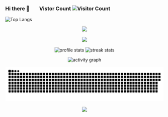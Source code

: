 ### Hi there 👋&nbsp;&nbsp;&nbsp;&nbsp;&nbsp;&nbsp;&nbsp;    Vistor Count ![Visitor Count](https://profile-counter.glitch.me/Emaer-uav/count.svg)
![Top Langs](https://github-readme-stats.vercel.app/api/top-langs/?username=Emaker-uav&layout=compact&theme=tokyonight)


 <p align="center">
    <!-- https://github.com/kyechan99/capsule-render -->
    <img src="https://capsule-render.vercel.app/api?type=waving&color=timeGradient&height=300&&section=header&text=HI%20THERE&fontSize=90&fontAlign=50&fontAlignY=30&desc=I%20am%20Emaker-uav&descAlign=50&descSize=30&descAlignY=60&animation=twinkling" />
</p>
<p align="center">
    <!-- https://github.com/DenverCoder1/readme-typing-svg -->
    <img width="800" src="https://readme-typing-svg.demolab.com?font=LXGW+WenKai+TC&size=22&pause=1000&center=true&vCenter=true&random=false&width=600&lines=Welcome+to+my+GitHub+profile+page!;欢迎来到我的 GitHub 主页！" />
</p>

<p align="center">
    <!-- https://github.com/anuraghazra/github-readme-stats -->
    <!-- rules: https://github.com/anuraghazra/github-readme-stats/blob/master/src/calculateRank.js -->
    <img width="400" src="https://github-readme-stats.vercel.app/api?username=Emaker-uav&theme=transparent&show_icons=true&hide_border=true&show=reviews,discussions_started&hide_title=true&hide=contribs&number_format=long&count_private=true" alt="profile stats" title="profile stats" />
    <!-- https://github.com/DenverCoder1/github-readme-streak-stats -->
    <img width="400" src="https://streak-stats.demolab.com?user=Emaker-uav&theme=transparent&hide_border=true" alt="streak stats" title="streak stats" />
</p>
<p align="center">
    <!-- https://github.com/Ashutosh00710/github-readme-activity-graph -->
    <img width="800" src="https://github-readme-activity-graph.vercel.app/graph?username=Emaker-uav&theme=github-compact&hide_border=true&area=true&custom_title=Activity%20Graph" alt="activity graph" title="activity graph" />
</p>

  <!-- Snake Code Contribution Map 贪吃蛇代码贡献图 -->
  <picture>
    <source media="(prefers-color-scheme: dark)" srcset="https://github.com/Jacksx20/Jacksx20/blob/main/profile-snake-contrib/github-contribution-grid-snake-dark.svg" />
    <source media="(prefers-color-scheme: light)" srcset="https://github.com/Jacksx20/Jacksx20/blob/main/profile-snake-contrib/github-contribution-grid-snake.svg" />
    <img alt="github-snake" src="https://github.com/Jacksx20/Jacksx20/blob/main/profile-snake-contrib/github-contribution-grid-snake-dark.svg" />
  </picture>

  <p align="center">
    <!-- https://github.com/kyechan99/capsule-render -->
    <img src="https://capsule-render.vercel.app/api?type=waving&color=timeGradient&height=300&&section=footer&text=THE%20END&fontSize=90&fontAlign=50&fontAlignY=70&desc=Hope%20your%20program%20is%20bug-free&descAlign=50&descSize=30&descAlignY=40&animation=twinkling" />
</p>
